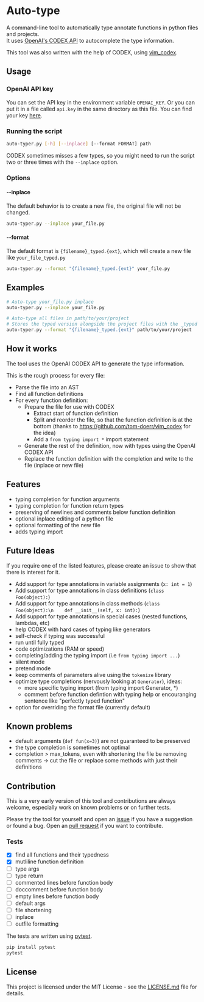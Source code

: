 # Auto-type

A command-line tool to automatically type annotate functions in python files and projects.  
It uses [OpenAI's CODEX API](https://openai.com/blog/openai-codex/) to autocomplete the type information.

This tool was also written with the help of CODEX, using [vim_codex](https://github.com/tom-doerr/vim_codex).

## Usage

### OpenAI API key

You can set the API key in the environment variable `OPENAI_KEY`.
Or you can put it in a file called `api.key` in the same directory as this file.
You can find your key [here](https://beta.openai.com/account/api-keys).

### Running the script

```bash
auto-typer.py [-h] [--inplace] [--format FORMAT] path
```
CODEX sometimes misses a few types, so you might need to run the script two or three times with the `--inplace` option.

### Options

#### --inplace

The default behavior is to create a new file, the original file will not be changed.

```bash
auto-typer.py --inplace your_file.py
```

#### --format

The default format is `{filename}_typed.{ext}`, which will create a new file like `your_file_typed.py`

```bash
auto-typer.py --format "{filename}_typed.{ext}" your_file.py
```

## Examples

```bash
# Auto-type your_file.py inplace
auto-typer.py --inplace your_file.py

# Auto-type all files in path/to/your/project
# Stores the typed version alongside the project files with the _typed suffix
auto-typer.py --format "{filename}_typed.{ext}" path/to/your/project
```

## How it works

The tool uses the OpenAI CODEX API to generate the type information.

This is the rough process for every file:
- Parse the file into an AST
- Find all function definitions
- For every function definition:
    - Prepare the file for use with CODEX
        - Extract start of function definition
        - Split and reorder the file, so that the function definition is at the bottom (thanks to https://github.com/tom-doerr/vim_codex for the idea)
        - Add a `from typing import *` import statement
    - Generate the rest of the definition, now with types using the OpenAI CODEX API
    - Replace the function definition with the completion and write to the file (inplace or new file)

## Features

- typing completion for function arguments
- typing completion for function return types
- preserving of newlines and comments below function definition
- optional inplace editing of a python file
- optional formatting of the new file
- adds typing import

## Future Ideas

If you require one of the listed features, please create an issue to show that there is interest for it.

- Add support for type annotations in variable assignments (`x: int = 1`)
- Add support for type annotations in class definitions (`class Foo(object):`)
- Add support for type annotations in class methods (`class Foo(object):\n    def __init__(self, x: int):`)
- Add support for type annotations in special cases (nested functions, lambdas, etc)
- help CODEX with hard cases of typing like generators
- self-check if typing was successful
- run until fully typed
- code optimizations (RAM or speed)
- completing/adding the typing import (i.e `from typing import ...`)
- silent mode
- pretend mode
- keep comments of parameters alive using the `tokenize` library
- optimize type completions (nervously looking at `Generator`), ideas:
    - more specific typing import (from typing import Generator, \*)
    - comment before function defintion with typing help or encouranging sentence like "perfectly typed function"
- option for overriding the format file (currently default)

## Known problems

- default arguments (`def fun(x=3)`) are not guaranteed to be preserved
- the type completion is sometimes not optimal
- completion > max\_tokens, even with shortening the file be removing comments -> cut the file or replace some methods with just their definitions

## Contribution

This is a very early version of this tool and contributions are always welcome, especially work on known problems or on further tests.

Please try the tool for yourself and open an [issue](https://github.com/clotodex/auto-typer-codex/issues) if you have a suggestion or found a bug.
Open an [pull request](https://github.com/clotodex/auto-typer-codex/pulls) if you want to contribute.

### Tests

- [x] find all functions and their typedness
- [x] mutliline function definition
- [ ] type args
- [ ] type return
- [ ] commented lines before function body
- [ ] doccomment before function body
- [ ] empty lines before function body
- [ ] default args
- [ ] file shortening
- [ ] inplace
- [ ] outfile formatting

The tests are written using [pytest](http://doc.pytest.org/en/latest/).

```bash
pip install pytest
pytest
```

## License

This project is licensed under the MIT License - see the [LICENSE.md](LICENSE.md) file for details.
